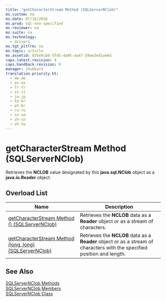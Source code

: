```yaml
---
title: "getCharacterStream Method (SQLServerNClob)"
ms.custom: na
ms.date: 07/18/2016
ms.prod: sql-non-specified
ms.reviewer: na
ms.suite: na
ms.technology: 
  - drivers
ms.tgt_pltfrm: na
ms.topic: article
ms.assetid: 835e9cb8-5fd5-4a05-aa47-59ae3ed1ae6d
caps.latest.revision: 9
caps.handback.revision: 0
manager: jhubbard
translation.priority.ht: 
  - de-de
  - es-es
  - fr-fr
  - it-it
  - ja-jp
  - ko-kr
  - pt-br
  - ru-ru
  - sv-se
  - zh-cn
  - zh-tw
---
```

# getCharacterStream Method (SQLServerNClob)
  Retrieves the **NCLOB** value designated by this **java.sql.NClob** object as a **java.io.Reader** object.  
  
## Overload List  
  
|Name|Description|  
|----------|-----------------|  
|[getCharacterStream Method &#40;&#41; &#40;SQLServerNClob&#41;](../content/getCharacterStream-Method-----SQLServerNClob-.md)|Retrieves the **NCLOB** data as a **Reader** object or as a stream of characters.|  
|[getCharacterStream Method &#40;long, long&#41; &#40;SQLServerNClob&#41;](../content/getCharacterStream-Method--long--long---SQLServerNClob-.md)|Retrieves the **NCLOB** data as a **Reader** object or as a stream of characters with the specified position and length.|  
  
## See Also  
 [SQLServerNClob Methods](../content/SQLServerNClob-Methods.md)   
 [SQLServerNClob Members](../content/SQLServerNClob-Members.md)   
 [SQLServerNClob Class](../content/SQLServerNClob-Class.md)  
  
  